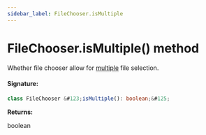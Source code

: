 ```yaml
---
sidebar_label: FileChooser.isMultiple
---
```


# FileChooser.isMultiple() method

Whether file chooser allow for [multiple](https://developer.mozilla.org/en-US/docs/Web/HTML/Element/input/file#attr-multiple) file selection.

#### Signature:

```typescript
class FileChooser &#123;isMultiple(): boolean;&#125;
```

**Returns:**

boolean
